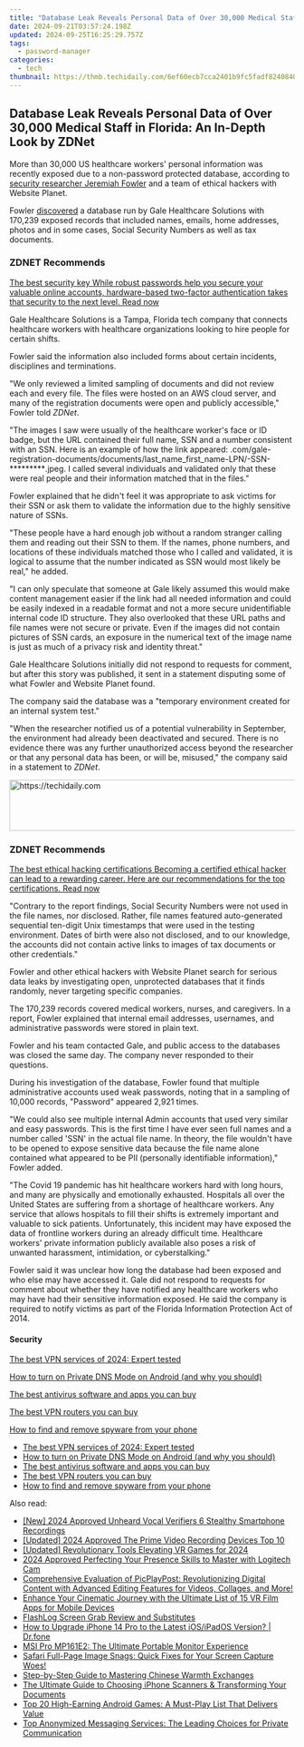 ```yaml
---
title: "Database Leak Reveals Personal Data of Over 30,000 Medical Staff in Florida: An In-Depth Look by ZDNet"
date: 2024-09-21T03:57:24.198Z
updated: 2024-09-25T16:25:29.757Z
tags:
  - password-manager
categories:
  - tech
thumbnail: https://thmb.techidaily.com/6ef60ecb7cca2401b9fc5fadf824084078b845e24ce4184a0282eba3264f61a8.jpg
---
```


## Database Leak Reveals Personal Data of Over 30,000 Medical Staff in Florida: An In-Depth Look by ZDNet

More than 30,000 US healthcare workers' personal information was recently exposed due to a non-password protected database, according to [security researcher Jeremiah Fowler](https://www.websiteplanet.com/author/jeremiah-fowler/) and a team of ethical hackers with Website Planet. 

Fowler [discovered](https://www.websiteplanet.com/blog/galeapp-leak-report/) a database run by Gale Healthcare Solutions with 170,239 exposed records that included names, emails, home addresses, photos and in some cases, Social Security Numbers as well as tax documents. 

### **ZDNET** Recommends

[The best security key While robust passwords help you secure your valuable online accounts, hardware-based two-factor authentication takes that security to the next level.  Read now](https://www.zdnet.com/article/best-security-key/)

Gale Healthcare Solutions is a Tampa, Florida tech company that connects healthcare workers with healthcare organizations looking to hire people for certain shifts. 

Fowler said the information also included forms about certain incidents, disciplines and terminations. 

"We only reviewed a limited sampling of documents and did not review each and every file. The files were hosted on an AWS cloud server, and many of the registration documents were open and publicly accessible," Fowler told _ZDNet_. 

"The images I saw were usually of the healthcare worker's face or ID badge, but the URL contained their full name, SSN and a number consistent with an SSN. Here is an example of how the link appeared: .com/gale-registration-documents/documents/last\_name\_first\_name-LPN/-SSN-\*\*\*\*\*\*\*\*\*.jpeg. I called several individuals and validated only that these were real people and their information matched that in the files." 

Fowler explained that he didn't feel it was appropriate to ask victims for their SSN or ask them to validate the information due to the highly sensitive nature of SSNs. 

"These people have a hard enough job without a random stranger calling them and reading out their SSN to them. If the names, phone numbers, and locations of these individuals matched those who I called and validated, it is logical to assume that the number indicated as SSN would most likely be real," he added. 

"I can only speculate that someone at Gale likely assumed this would make content management easier if the link had all needed information and could be easily indexed in a readable format and not a more secure unidentifiable internal code ID structure. They also overlooked that these URL paths and file names were not secure or private. Even if the images did not contain pictures of SSN cards, an exposure in the numerical text of the image name is just as much of a privacy risk and identity threat."

Gale Healthcare Solutions initially did not respond to requests for comment, but after this story was published, it sent in a statement disputing some of what Fowler and Website Planet found. 

The company said the database was a "temporary environment created for an internal system test." 

"When the researcher notified us of a potential vulnerability in September, the environment had already been deactivated and secured. There is no evidence there was any further unauthorized access beyond the researcher or that any personal data has been, or will be, misused," the company said in a statement to _ZDNet_. 

<!-- affiliate ads begin -->
<a href="https://aligracehair.sjv.io/c/5597632/1868575/19272" target="_top" id="1868575">
  <img src="//a.impactradius-go.com/display-ad/19272-1868575" border="0" alt="https://techidaily.com" width="728" height="90"/>
</a>
<img height="0" width="0" src="https://aligracehair.sjv.io/i/5597632/1868575/19272" style="position:absolute;visibility:hidden;" border="0" />
<!-- affiliate ads end -->

### **ZDNET** Recommends

[The best ethical hacking certifications Becoming a certified ethical hacker can lead to a rewarding career. Here are our recommendations for the top certifications.  Read now](https://www.zdnet.com/article/best-ethical-hacking-certification/)

"Contrary to the report findings, Social Security Numbers were not used in the file names, nor disclosed. Rather, file names featured auto-generated sequential ten-digit Unix timestamps that were used in the testing environment. Dates of birth were also not disclosed, and to our knowledge, the accounts did not contain active links to images of tax documents or other credentials."

Fowler and other ethical hackers with Website Planet search for serious data leaks by investigating open, unprotected databases that it finds randomly, never targeting specific companies.

The 170,239 records covered medical workers, nurses, and caregivers. In a report, Fowler explained that internal email addresses, usernames, and administrative passwords were stored in plain text.

Fowler and his team contacted Gale, and public access to the databases was closed the same day. The company never responded to their questions. 

During his investigation of the database, Fowler found that multiple administrative accounts used weak passwords, noting that in a sampling of 10,000 records, "Password" appeared 2,921 times.

"We could also see multiple internal Admin accounts that used very similar and easy passwords. This is the first time I have ever seen full names and a number called 'SSN' in the actual file name. In theory, the file wouldn't have to be opened to expose sensitive data because the file name alone contained what appeared to be PII (personally identifiable information)," Fowler added. 

"The Covid 19 pandemic has hit healthcare workers hard with long hours, and many are physically and emotionally exhausted. Hospitals all over the United States are suffering from a shortage of healthcare workers. Any service that allows hospitals to fill their shifts is extremely important and valuable to sick patients. Unfortunately, this incident may have exposed the data of frontline workers during an already difficult time. Healthcare workers' private information publicly available also poses a risk of unwanted harassment, intimidation, or cyberstalking." 

Fowler said it was unclear how long the database had been exposed and who else may have accessed it. Gale did not respond to requests for comment about whether they have notified any healthcare workers who may have had their sensitive information exposed. He said the company is required to notify victims as part of the Florida Information Protection Act of 2014\. 

#### Security

[The best VPN services of 2024: Expert tested](https://www.zdnet.com/article/best-vpn/ "The best VPN services of 2024: Expert tested")

[How to turn on Private DNS Mode on Android (and why you should)](https://www.zdnet.com/article/how-to-turn-on-private-dns-mode-on-android-and-why-you-should/ "How to turn on Private DNS Mode on Android (and why you should)")

[The best antivirus software and apps you can buy](https://www.zdnet.com/article/best-antivirus/ "The best antivirus software and apps you can buy")

[The best VPN routers you can buy](https://www.zdnet.com/article/best-vpn-router/ "The best VPN routers you can buy")

[How to find and remove spyware from your phone](https://www.zdnet.com/article/how-to-find-and-remove-spyware-from-your-phone/ "How to find and remove spyware from your phone")

* [The best VPN services of 2024: Expert tested](https://www.zdnet.com/article/best-vpn/ "The best VPN services of 2024: Expert tested")
* [How to turn on Private DNS Mode on Android (and why you should)](https://www.zdnet.com/article/how-to-turn-on-private-dns-mode-on-android-and-why-you-should/ "How to turn on Private DNS Mode on Android (and why you should)")
* [The best antivirus software and apps you can buy](https://www.zdnet.com/article/best-antivirus/ "The best antivirus software and apps you can buy")
* [The best VPN routers you can buy](https://www.zdnet.com/article/best-vpn-router/ "The best VPN routers you can buy")
* [How to find and remove spyware from your phone](https://www.zdnet.com/article/how-to-find-and-remove-spyware-from-your-phone/ "How to find and remove spyware from your phone")

<ins class="adsbygoogle"
     style="display:block"
     data-ad-format="autorelaxed"
     data-ad-client="ca-pub-7571918770474297"
     data-ad-slot="1223367746"></ins>

<ins class="adsbygoogle"
     style="display:block"
     data-ad-client="ca-pub-7571918770474297"
     data-ad-slot="8358498916"
     data-ad-format="auto"
     data-full-width-responsive="true"></ins>

<span class="atpl-alsoreadstyle">Also read:</span>
<div><ul>
<li><a href="https://on-screen-recording.techidaily.com/new-2024-approved-unheard-vocal-verifiers-6-stealthy-smartphone-recordings/"><u>[New] 2024 Approved Unheard Vocal Verifiers 6 Stealthy Smartphone Recordings</u></a></li>
<li><a href="https://article-posts.techidaily.com/updated-2024-approved-the-prime-video-recording-devices-top-10/"><u>[Updated] 2024 Approved The Prime Video Recording Devices Top 10</u></a></li>
<li><a href="https://fox-helps.techidaily.com/updated-revolutionary-tools-elevating-vr-games-for-2024/"><u>[Updated] Revolutionary Tools Elevating VR Games for 2024</u></a></li>
<li><a href="https://digital-screen-recording.techidaily.com/2024-approved-perfecting-your-presence-skills-to-master-with-logitech-cam/"><u>2024 Approved Perfecting Your Presence Skills to Master with Logitech Cam</u></a></li>
<li><a href="https://app-tips.techidaily.com/1723620191401-comprehensive-evaluation-of-picplaypost-revolutionizing-digital-content-with-advanced-editing-features-for-videos-collages-and-more/"><u>Comprehensive Evaluation of PicPlayPost: Revolutionizing Digital Content with Advanced Editing Features for Videos, Collages, and More!</u></a></li>
<li><a href="https://app-tips.techidaily.com/enhance-your-cinematic-journey-with-the-ultimate-list-of-15-vr-film-apps-for-mobile-devices/"><u>Enhance Your Cinematic Journey with the Ultimate List of 15 VR Film Apps for Mobile Devices</u></a></li>
<li><a href="https://on-screen-recording.techidaily.com/flashlog-screen-grab-review-and-substitutes/"><u>FlashLog Screen Grab Review and Substitutes</u></a></li>
<li><a href="https://review-topics.techidaily.com/how-to-upgrade-iphone-14-pro-to-the-latest-iosipados-version-drfone-by-drfone-ios-system-repair-ios-system-repair/"><u>How to Upgrade iPhone 14 Pro to the Latest iOS/iPadOS Version? | Dr.fone</u></a></li>
<li><a href="https://buynow-info.techidaily.com/msi-pro-mp161e2-the-ultimate-portable-monitor-experience/"><u>MSI Pro MP161E2: The Ultimate Portable Monitor Experience</u></a></li>
<li><a href="https://fox-that.techidaily.com/safari-full-page-image-snags-quick-fixes-for-your-screen-capture-woes/"><u>Safari Full-Page Image Snags: Quick Fixes for Your Screen Capture Woes!</u></a></li>
<li><a href="https://mondly-stories.techidaily.com/step-by-step-guide-to-mastering-chinese-warmth-exchanges/"><u>Step-by-Step Guide to Mastering Chinese Warmth Exchanges</u></a></li>
<li><a href="https://app-tips.techidaily.com/the-ultimate-guide-to-choosing-iphone-scanners-and-transforming-your-documents/"><u>The Ultimate Guide to Choosing iPhone Scanners & Transforming Your Documents</u></a></li>
<li><a href="https://app-tips.techidaily.com/top-20-high-earning-android-games-a-must-play-list-that-delivers-value/"><u>Top 20 High-Earning Android Games: A Must-Play List That Delivers Value</u></a></li>
<li><a href="https://app-tips.techidaily.com/top-anonymized-messaging-services-the-leading-choices-for-private-communication/"><u>Top Anonymized Messaging Services: The Leading Choices for Private Communication</u></a></li>
</ul></div>


